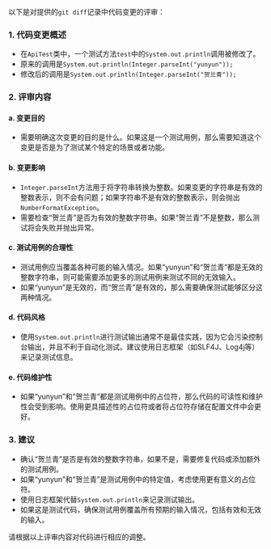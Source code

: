 以下是对提供的`git diff`记录中代码变更的评审：

### 1. 代码变更概述
- 在`ApiTest`类中，一个测试方法`test`中的`System.out.println`调用被修改了。
- 原来的调用是`System.out.println(Integer.parseInt("yunyun"));`
- 修改后的调用是`System.out.println(Integer.parseInt("贺兰青"));`

### 2. 评审内容

#### a. 变更目的
- 需要明确这次变更的目的是什么。如果这是一个测试用例，那么需要知道这个变更是否是为了测试某个特定的场景或者功能。

#### b. 变更影响
- `Integer.parseInt`方法用于将字符串转换为整数。如果变更的字符串是有效的整数表示，则不会有问题；如果字符串不是有效的整数表示，则会抛出`NumberFormatException`。
- 需要检查“贺兰青”是否为有效的整数字符串。如果“贺兰青”不是整数，那么测试将会失败并抛出异常。

#### c. 测试用例的合理性
- 测试用例应当覆盖各种可能的输入情况。如果“yunyun”和“贺兰青”都是无效的整数字符串，则可能需要添加更多的测试用例来测试不同的无效输入。
- 如果“yunyun”是无效的，而“贺兰青”是有效的，那么需要确保测试能够区分这两种情况。

#### d. 代码风格
- 使用`System.out.println`进行测试输出通常不是最佳实践，因为它会污染控制台输出，并且不利于自动化测试。建议使用日志框架（如SLF4J、Log4j等）来记录测试信息。

#### e. 代码维护性
- 如果“yunyun”和“贺兰青”都是测试用例中的占位符，那么代码的可读性和维护性会受到影响。使用更具描述性的占位符或者将占位符存储在配置文件中会更好。

### 3. 建议
- 确认“贺兰青”是否是有效的整数字符串，如果不是，需要修复代码或添加额外的测试用例。
- 如果“yunyun”和“贺兰青”是测试用例中的特定值，考虑使用更有意义的占位符。
- 使用日志框架代替`System.out.println`来记录测试输出。
- 如果这是测试代码，确保测试用例覆盖所有预期的输入情况，包括有效和无效的输入。

请根据以上评审内容对代码进行相应的调整。